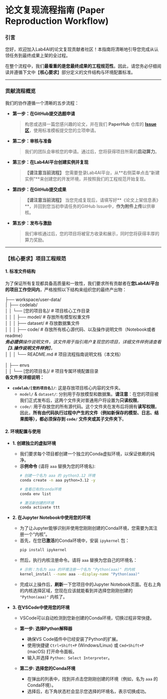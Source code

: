 # 论文复现流程指南 (Paper Reproduction Workflow)

### 引言

您好，欢迎加入Lab4AI的论文复现贡献者社区！本指南将清晰地引导您完成从认领任务到最终成果上架的全过程。

在整个流程中，我们**最看重的是您最终成果的工程规范性**。因此，请您务必仔细阅读并遵循下文中【**核心要求**】部分定义的文件结构与环境配置标准。

---

### **贡献流程概览**

我们的协作遵循一个清晰的五步流程：

* **第一步：在GitHub提交选题申请**
    >   构思或选择一篇您感兴趣的论文，并在我们 **PaperHub** 仓库的 **[Issue区](https://github.com/Lab4AI-Hub/PaperHub/issues)**，使用标准模板提交您的立项申请。

* **第二步：审核与准备**
    >   我们的团队会审核您的申请。通过后，您将获得项目所需的**启动算力**。

* **第三步：在Lab4AI平台创建实例并复现**
    >   **【请注意当前流程】** 您需要登录Lab4AI平台，从**右侧菜单点击“新建实例”**来创建您的开发环境，并按照我们的工程规范开始复现。

* **第四步：在GitHub提交成果**
    >   **【请注意当前流程】** 当您完成复现后，请填写好**《论文上架信息表》**，并回到您当初申请任务的GitHub Issue中，**作为附件上传**以供审核。

* **第五步：发布与激励**
    >   我们审核通过后，您的项目将被官方收录和展示，同时您将获得丰厚的算力奖励。

---

### **【核心要求】项目工程规范**

#### **1. 标准文件结构**

为了保证所有复现都具备高质量和一致性，我们要求所有贡献者在**您Lab4AI平台的项目工作空间内**，严格按照以下结构来组织您的最终产出物：

├── workspace/user-data/<br>
│   ├── codelab/<br>
│   │   └── [您的项目名]/       # 项目核心工作目录<br>
│   │   │   ├── model/          # 存放所有模型权重文件<br>
│   │   │   ├── dataset/        # 存放数据集文件<br>
│   │   │   ├── code/           # 存放所有核心源代码、以及操作说明文件（Notebook或者readme）<br>***务必提供**操作说明文件，该文件用于指引用户复现您的项目，详细文件样例请查看【**3.操作说明文件样例**】。*<br>
│   │   │   └── README.md         # 项目流程指南说明文档（本文档）<br><br>
│   ├── envs<br>
│   │       └── [您的项目名]/       # 项目专属环境配置目录<br>
**各文件夹详细说明：**

* **`codelab/[您的项目名]/`**: 这是存放项目核心内容的文件夹。
    * `model/` & `dataset/`: 分别用于存放模型和数据集。**请注意**：在您的项目被我们正式发布后，这两个文件夹对普通用户将设置为**只读权限**。
    * `code/`: 用于存放您的所有源代码。这个文件夹在发布后将拥有**读写权限**。因此，**所有由代码执行过程中产生的文件（例如新保存的模型、日志、结果图等），都必须保存到 `code/` 文件夹或其子文件夹下**。

#### **2. 环境配置与使用**

* **1. 创建独立的虚拟环境**
    * 我们要求每个项目都创建一个独立的Conda虚拟环境，以保证依赖的纯净。
    * **示例命令** (请将 `aaa` 替换为您的环境名):
        ```bash
        # 创建一个名为 aaa 的 python3.12 环境
        conda create -n aaa python=3.12 -y
        
        # 查看已有的conda环境
        conda env list

        # 激活新创建的环境
        conda activate ttt
        ```

* **2. 在Jupyter Notebook中使用您的环境**
    * 为了让Jupyter能够识别并使用您刚刚创建的Conda环境，您需要为其注册一个“内核”。
    * 首先，在您**已激活**的Conda环境中，安装 `ipykernel` 包：
        ```bash
        pip install ipykernel
        ```
    * 然后，执行内核注册命令。请将 `aaa` 替换为您自己的环境名：
        ```bash
        # 示例：为名为 aaa 的环境注册一个名为 "Python(aaa)" 的内核
        kernel_install --name aaa --display-name "Python(aaa)"
        ```
    * 完成以上操作后，**刷新**一下您项目中的Jupyter Notebook页面。在右上角的内核选择区域，您现在应该就能看到并选择您刚刚创建的 `"Python(aaa)"` 内核了。
 * **3. 在VSCode中使用您的环境**
    * VSCode可以自动检测到您新创建的Conda环境，切换过程非常快捷。
    * **第一步: 选择Python解释器**
        * 确保VS Code插件中已经安装了Python的扩展。
        * 使用快捷键 `Ctrl+Shift+P` (Windows/Linux) 或 `Cmd+Shift+P` (macOS) 打开命令面板。
        * 输入并选择 `Python: Select Interpreter`。

    * **第二步: 选择您的Conda环境**
        * 在弹出的列表中，找到并点击您刚刚创建的环境（例如，名为 `aaa` 的Conda环境）。
        * 选择后，右下角状态栏会显示您选择的环境名，表示切换成功。
      
